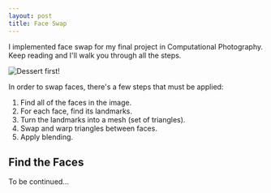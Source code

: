 ```yaml
---
layout: post
title: Face Swap
---
```


I implemented face swap for my final project in Computational Photography.
Keep reading and I'll walk you through all the steps.

![Dessert first!](https://cloud.githubusercontent.com/assets/5856011/26709088/19a1c7f2-471e-11e7-8709-e98db9eece71.png)

In order to swap faces, there's a few steps that must be applied:

1. Find all of the faces in the image.
2. For each face, find its landmarks.
3. Turn the landmarks into a mesh (set of triangles).
4. Swap and warp triangles between faces.
5. Apply blending.

## Find the Faces

To be continued...